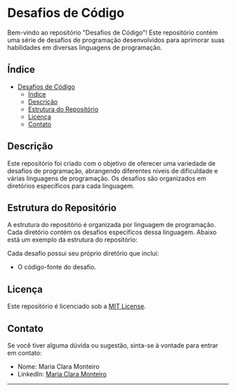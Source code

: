 # Desafios de Código

Bem-vindo ao repositório "Desafios de Código"! Este repositório contém uma série de desafios de programação desenvolvidos para aprimorar suas habilidades em diversas linguagens de programação. 

## Índice

- [Desafios de Código](#desafios-de-código)
  - [Índice](#índice)
  - [Descrição](#descrição)
  - [Estrutura do Repositório](#estrutura-do-repositório)
  - [Licença](#licença)
  - [Contato](#contato)

## Descrição

Este repositório foi criado com o objetivo de oferecer uma variedade de desafios de programação, abrangendo diferentes níveis de dificuldade e várias linguagens de programação. Os desafios são organizados em diretórios específicos para cada linguagem.

## Estrutura do Repositório

A estrutura do repositório é organizada por linguagem de programação. Cada diretório contém os desafios específicos dessa linguagem. Abaixo está um exemplo da estrutura do repositório:

Cada desafio possui seu próprio diretório que inclui:

- O código-fonte do desafio.
<!--
## Como Contribuir

Ficaremos felizes em receber contribuições! Se você deseja adicionar novos desafios ou melhorar os existentes, siga as etapas abaixo:

1. Faça um fork deste repositório.
2. Crie uma branch para sua feature (`git checkout -b feature/nome-da-feature`).
3. Adicione seus arquivos modificados (`git add .`).
4. Comite suas mudanças (`git commit -m 'Adiciona uma nova feature'`).
5. Faça o push para a branch (`git push origin feature/nome-da-feature`).
6. Abra um Pull Request.

### Exemplos de Contribuições

- Adição de novos desafios em uma linguagem existente.
- Melhoria de descrições e instruções de desafios existentes.
- Correção de bugs nos códigos dos desafios.
- Tradução de descrições de desafios para outras línguas.
-->
## Licença

Este repositório é licenciado sob a [MIT License](LICENSE).

## Contato

Se você tiver alguma dúvida ou sugestão, sinta-se à vontade para entrar em contato:

- Nome: Maria Clara Monteiro
- LinkedIn: [Maria Clara Monteiro](https://www.linkedin.com/in/mariaclaramonteirop)

---




